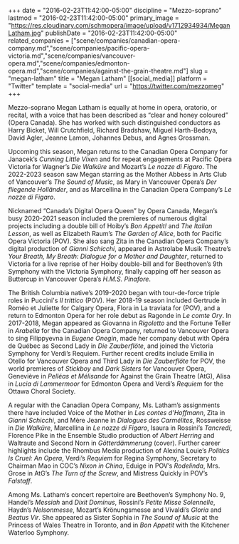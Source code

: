 +++
date = "2016-02-23T11:42:00-05:00"
discipline = "Mezzo-soprano"
lastmod = "2016-02-23T11:42:00-05:00"
primary_image = "https://res.cloudinary.com/schmopera/image/upload/v1712934934/MeganLatham.jpg"
publishDate = "2016-02-23T11:42:00-05:00"
related_companies = ["scene/companies/canadian-opera-company.md","scene/companies/pacific-opera-victoria.md","scene/companies/vancouver-opera.md","scene/companies/edmonton-opera.md","scene/companies/against-the-grain-theatre.md"]
slug = "megan-latham"
title = "Megan Latham"
[[social_media]]
platform = "Twitter"
template = "social-media"
url = "https://twitter.com/mezzomeg"
+++

Mezzo-soprano Megan Latham is equally at home in opera, oratorio, or recital, with a voice that has been described as “clear and honey coloured” (Opera Canada). She has worked with such distinguished conductors as Harry Bicket, Will Crutchfield, Richard Bradshaw, Miguel Harth-Bedoya, David Agler, Jeanne Lamon, Johannes Debus, and Agnes Grossman. 

Upcoming this season, Megan returns to the Canadian Opera Company for Janacek’s _Cunning Little Vixen_ and for repeat engagements at Pacific Opera Victoria for Wagner’s _Die Walküre_ and Mozart’s _Le nozze di Figaro_. The 2022-2023 season saw Megan starring as the Mother Abbess in Arts Club of Vancouver’s _The Sound of Music_, as Mary in Vancouver Opera’s _Der fliegende Holländer_, and as Marcellina in the Canadian Opera Company’s _Le nozze di Figaro_.

Nicknamed “Canada’s Digital Opera Queen” by Opera Canada, Megan’s busy 2020-2021 season included the premieres of numerous digital projects including a double bill of Hoiby’s _Bon Appetit!_ and _The Italian Lesson_, as well as Elizabeth Raum’s _The Garden of Alice_, both for Pacific Opera Victoria (POV). She also sang Zita in the Canadian Opera Company’s digital production of _Gianni Schicchi_, appeared in Astrolabe Musik Theatre’s _Your Breath, My Breath: Dialogue for a Mother and Daughter_, returned to Victoria for a live reprise of her Hoiby double-bill and for Beethoven’s 9th Symphony with the Victoria Symphony, finally capping off her season as Buttercup in Vancouver Opera’s _H.M.S. Pinafore_. 

The British Columbia native’s 2019-2020 began with tour-de-force triple roles in Puccini's _Il trittico_ (POV). Her 2018-19 season included Gertrude in Roméo et Juliette for Calgary Opera, Flora in La traviata for (POV), and a return to Edmonton Opera for her role debut as Ragonde in _Le comte Ory_. In 2017-2018, Megan appeared as Giovanna in _Rigoletto_ and the Fortune Teller in _Arabella_ for the Canadian Opera Company, returned to Vancouver Opera to sing Filippyevna in _Eugene Onegin_, made her company debut with Opéra de Québec as Second Lady in _Die Zauberflöte_, and joined the Victoria Symphony for Verdi’s Requiem. Further recent credits include Emilia in Otello for Vancouver Opera and Third Lady in _Die Zauberflöte_ for POV, the world premieres of _Stickboy_ and _Dark Sisters_ for Vancouver Opera, Geneviève in _Pelléas et Mélisande_ for Against the Grain Theatre (AtG), Alisa in _Lucia di Lammermoor_ for Edmonton Opera and Verdi’s _Requiem_ for the Ottawa Choral Society.  

A regular with the Canadian Opera Company, Ms. Latham’s assignments there have included Voice of the Mother in _Les contes d’Hoffmann_, Zita in _Gianni Schicchi_, and Mère Jeanne in _Dialogues des Carmélites_, Rossweisse in _Die Walküre_, Marcellina in _Le nozze di Figaro_, Isaura in Rossini’s _Tancredi_, Florence Pike in the Ensemble Studio production of _Albert Herring_ and Waltraute and Second Norn in _Götterdämmerung_ (cover). Further career highlights include the Rhombus Media production of Alexina Louie’s _Politics Is Cruel: An Opera_, Verdi’s _Requiem_ for Regina Symphony, Secretary to Chairman Mao in COC’s _Nixon in China_, Eduige in POV’s _Rodelinda_, Mrs. Grose in AtG’s _The Turn of the Screw_, and Mistress Quickly in POV’s _Falstaff_. 

Among Ms. Latham‘s concert repertoire are Beethoven’s Symphony No. 9, Handel’s _Messiah_ and _Dixit Dominus_, Rossini’s _Petite Misse Solennelle_, Haydn’s _Nelsonmesse_, Mozart’s Krönungsmesse and Vivaldi’s _Gloria_ and _Beatus Vir_. She appeared as Sister Sophia in _The Sound of Music_ at the Princess of Wales Theatre in Toronto, and in _Bon Appetit_ with the Kitchener Waterloo Symphony. 
